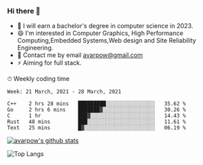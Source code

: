 ### Hi there 👋
<!--I have been a GitHub member for [![Years Badge](https://badges.pufler.dev/years/avarpow)](https://badges.pufler.dev)-->
- 🌱 I will earn a bachelor's degree in computer science in 2023.
- 😄 I'm interested in Computer Graphics, High Performance Computing,Embedded Systems,Web design and Site Reliability Engineering.
- 💬 Contact me by email avarpow@gmail.com
- ⚡ Aiming for full stack.

<!--💻 Coding Activity Logging

[![Commits Badge](https://badges.pufler.dev/commits/weekly/avarpow)](https://badges.pufler.dev)-->

⏱ Weekly coding time
<!--START_SECTION:waka-->
```text
Week: 21 March, 2021 - 28 March, 2021

C++    2 hrs 28 mins   █████████░░░░░░░░░░░░░░░░   35.62 % 
Go     2 hrs 6 mins    ███████▓░░░░░░░░░░░░░░░░░   30.26 % 
C      1 hr            ███▓░░░░░░░░░░░░░░░░░░░░░   14.43 % 
Rust   48 mins         ███░░░░░░░░░░░░░░░░░░░░░░   11.61 % 
Text   25 mins         █▓░░░░░░░░░░░░░░░░░░░░░░░   06.19 % 
```
<!--END_SECTION:waka-->

[![avarpow's github stats](https://github-readme-stats.vercel.app/api?username=avarpow&count_private=true&show_icons=true&hide=issues&hide_border=true)](https://github.com/anuraghazra/github-readme-stats)

![Top Langs](https://github-readme-stats.vercel.app/api/top-langs/?username=avarpow&layout=compact&hide_border=true) 
<!--[![avarpow's wakatime stats](https://github-readme-stats.vercel.app/api/wakatime?username=avarpow)](https://github.com/anuraghazra/github-readme-stats)-->
